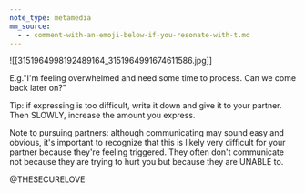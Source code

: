 ```yaml
---
note_type: metamedia
mm_source:
  - - comment-with-an-emoji-below-if-you-resonate-with-t.md
---
```


![[3151964998192489164_3151964991674611586.jpg]]

E.g."I'm feeling overwhelmed and need some time to
process. Can we come back later on?"

Tip: if expressing is too difficult, write it down and give it
to your partner. Then SLOWLY, increase the amount you
express.

Note to pursuing partners: although communicating may
sound easy and obvious, it's important to recognize that
this is likely very difficult for your partner because they're
feeling triggered. They often don't communicate not
because they are trying to hurt you but because they are
UNABLE to.

@THESECURELOVE

